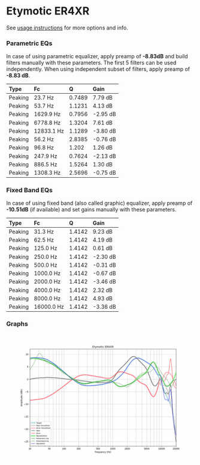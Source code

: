 # Etymotic ER4XR
See [usage instructions](https://github.com/jaakkopasanen/AutoEq#usage) for more options and info.

### Parametric EQs
In case of using parametric equalizer, apply preamp of **-8.83dB** and build filters manually
with these parameters. The first 5 filters can be used independently.
When using independent subset of filters, apply preamp of **-8.83 dB**.

| Type    | Fc         |      Q | Gain     |
|:--------|:-----------|:-------|:---------|
| Peaking | 23.7 Hz    | 0.7489 | 7.79 dB  |
| Peaking | 53.7 Hz    | 1.1231 | 4.13 dB  |
| Peaking | 1629.9 Hz  | 0.7956 | -2.95 dB |
| Peaking | 6778.8 Hz  | 1.3204 | 7.61 dB  |
| Peaking | 12833.1 Hz | 1.1289 | -3.80 dB |
| Peaking | 56.2 Hz    | 2.8385 | -0.76 dB |
| Peaking | 96.8 Hz    | 1.202  | 1.26 dB  |
| Peaking | 247.9 Hz   | 0.7624 | -2.13 dB |
| Peaking | 886.5 Hz   | 1.5264 | 1.30 dB  |
| Peaking | 1308.3 Hz  | 2.5696 | -0.75 dB |

### Fixed Band EQs
In case of using fixed band (also called graphic) equalizer, apply preamp of **-10.51dB**
(if available) and set gains manually with these parameters.

| Type    | Fc         |      Q | Gain     |
|:--------|:-----------|:-------|:---------|
| Peaking | 31.3 Hz    | 1.4142 | 9.23 dB  |
| Peaking | 62.5 Hz    | 1.4142 | 4.19 dB  |
| Peaking | 125.0 Hz   | 1.4142 | 0.61 dB  |
| Peaking | 250.0 Hz   | 1.4142 | -2.30 dB |
| Peaking | 500.0 Hz   | 1.4142 | -0.31 dB |
| Peaking | 1000.0 Hz  | 1.4142 | -0.67 dB |
| Peaking | 2000.0 Hz  | 1.4142 | -3.46 dB |
| Peaking | 4000.0 Hz  | 1.4142 | 2.32 dB  |
| Peaking | 8000.0 Hz  | 1.4142 | 4.93 dB  |
| Peaking | 16000.0 Hz | 1.4142 | -3.36 dB |

### Graphs
![](./Etymotic%20ER4XR.png)